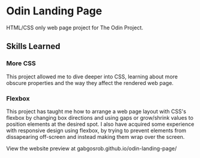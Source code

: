 # Odin Landing Page

HTML/CSS only web page project for The Odin Project.

## Skills Learned

### More CSS
This project allowed me to dive deeper into CSS, learning about more obscure properties and the way they affect the rendered web page.

### Flexbox
This project has taught me how to arrange a web page layout with CSS's flexbox by changing box directions and using gaps or grow/shrink values to position elements at the desired spot. I also have acquired some experience with responsive design using flexbox, by trying to prevent elements from dissapearing off-screen and instead making them wrap over the screen.

View the website preview at gabgosrob.github.io/odin-landing-page/

